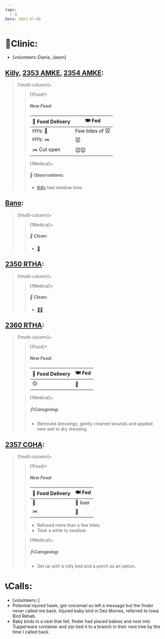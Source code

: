 ```yaml
---
tags:
  - 🗒️
Date: 2023-07-08
---
```


# 🏥Clinic:
- [volunteers::Dania, Jason]

## [Killy](../RARE%20Birds/Ed%20Birds/Killy.md), [2353 AMKE](../RARE%20Birds/2353%20AMKE.md), [2354 AMKE](../RARE%20Birds/2354%20AMKE.md):
> [!multi-column]+
>
>> [!Food]+
>> ##### New Food:
>> |🚚 Food Delivery| 🍽️ Fed|
>> |---|---|
>>|HYs: 🫱|Few bites of 🐭|
>>|HYs: ✂️|🐭|
>>|✂️ Cut open|🐭🐭
>
>> [!Medical]+
>> ##### 🔭 Observations:
>> - [Killy](../RARE%20Birds/Ed%20Birds/Killy.md) had window time.

## [Bano](../RARE%20Birds/Ed%20Birds/Bano.md):
> [!multi-column]+
>
>> [!Medical]+
>>##### 🫧 Clean:
>> - [🧽](../Admin/Codes/Scrubbed%20cage.md)

## [2350 RTHA](../RARE%20Birds/2350%20RTHA.md):
> [!multi-column]+
>
>> [!Medical]+
>>##### 🫧 Clean:
>> - [🧼➗](../Admin/Codes/Cleaned%20with%20divider.md)

## [2360 RTHA](../RARE%20Birds/2360%20RTHA.md):
> [!multi-column]+
>
>> [!Food]+
>> ##### New Food:
>> |🚚 Food Delivery| 🍽️ Fed|
>> |---|---|
>>|🟡|🐀
>
>> [!Medical]+
>> ##### 🩺Caregiving:
>> - Removed dressings, gently cleaned wounds and applied new wet to dry dressing.

## [2357 COHA](../RARE%20Birds/2357%20COHA.md):
> [!multi-column]+
>
>> [!Food]+
>> ##### New Food:
>> |🚚 Food Delivery| 🍽️ Fed|
>> |---|---|
>>|🫱|🐥 liver|
>>|✂️|🐥
>>- Refused more than a few bites.
>>- Took a while to swallow.
>
>> [!Medical]+
>> ##### 🩺Caregiving:
>> - Set up with a rolly bed and a perch as an option.

# 📞Calls:
- [volunteers::]
- Potential injured hawk, got voicemail so left a message but the finder never called me back. Injured baby bird in Des Moines, referred to Iowa Bird Rehab.
- Baby birds in a nest that fell, finder had placed babies and nest into Tupperware container and zip-tied it to a branch in their nest tree by the time I called back.
